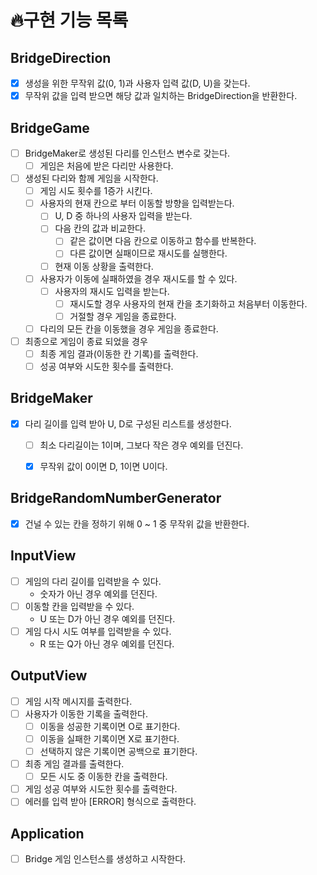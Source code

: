 # 🔥구현 기능 목록

## BridgeDirection
- [x] 생성을 위한 무작위 값(0, 1)과 사용자 입력 값(D, U)을 갖는다.
- [x] 무작위 값을 입력 받으면 해당 값과 일치하는 BridgeDirection을 반환한다.

## BridgeGame
- [ ] BridgeMaker로 생성된 다리를 인스턴스 변수로 갖는다.
  - [ ] 게임은 처음에 받은 다리만 사용한다.
- [ ] 생성된 다리와 함께 게임을 시작한다.
  - [ ] 게임 시도 횟수를 1증가 시킨다.
  - [ ] 사용자의 현재 칸으로 부터 이동할 방향을 입력받는다.
    - [ ] U, D 중 하나의 사용자 입력을 받는다.
    - [ ] 다음 칸의 값과 비교한다.
      - [ ] 같은 값이면 다음 칸으로 이동하고 함수를 반복한다.
      - [ ] 다른 값이면 실패이므로 재시도를 실행한다.
    - [ ] 현재 이동 상황을 출력한다.
  - [ ] 사용자가 이동에 실패하였을 경우 재시도를 할 수 있다.
    - [ ] 사용자의 재시도 입력을 받는다.
      - [ ] 재시도할 경우 사용자의 현재 칸을 초기화하고 처음부터 이동한다.
      - [ ] 거절할 경우 게임을 종료한다.
  - [ ] 다리의 모든 칸을 이동했을 경우 게임을 종료한다.
- [ ] 최종으로 게임이 종료 되었을 경우
  - [ ] 최종 게임 결과(이동한 칸 기록)를 출력한다. 
  - [ ] 성공 여부와 시도한 횟수를 출력한다.

## BridgeMaker
- [X] 다리 길이를 입력 받아 U, D로 구성된 리스트를 생성한다.
  - [ ] 최소 다리길이는 1이며, 그보다 작은 경우 예외를 던진다.  
  - [X] 무작위 값이 0이면 D, 1이면 U이다.


## BridgeRandomNumberGenerator
- [x] 건널 수 있는 칸을 정하기 위해 0 ~ 1 중 무작위 값을 반환한다.

## InputView
- [ ] 게임의 다리 길이를 입력받을 수 있다.
  - 숫자가 아닌 경우 예외를 던진다.
- [ ] 이동할 칸을 입력받을 수 있다.
  - U 또는 D가 아닌 경우 예외를 던진다.
- [ ] 게임 다시 시도 여부를 입력받을 수 있다.
  - R 또는 Q가 아닌 경우 예외를 던진다.

## OutputView
- [ ] 게임 시작 메시지를 출력한다.
- [ ] 사용자가 이동한 기록을 출력한다.
  - [ ] 이동을 성공한 기록이면 O로 표기한다.
  - [ ] 이동을 실패한 기록이면 X로 표기한다.
  - [ ] 선택하지 않은 기록이면 공백으로 표기한다.
- [ ] 최종 게임 결과를 출력한다.
  - [ ] 모든 시도 중 이동한 칸을 출력한다.
- [ ] 게임 성공 여부와 시도한 횟수를 출력한다.
- [ ] 에러를 입력 받아 [ERROR] 형식으로 출력한다.

## Application
- [ ] Bridge 게임 인스턴스를 생성하고 시작한다.